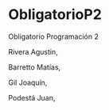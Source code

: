 # ObligatorioP2
Obligatorio Programación 2

Rivera Agustin,

Barretto Matías,

Gil Joaquín,

Podestá Juan,
